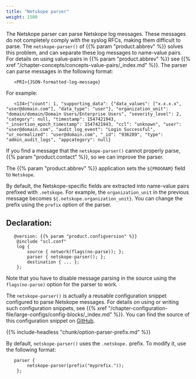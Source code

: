 ```yaml
---
title: "Netskope parser"
weight: 1500
---
```

<!-- DISCLAIMER: This file is based on the syslog-ng Open Source Edition documentation https://github.com/balabit/syslog-ng-ose-guides/commit/2f4a52ee61d1ea9ad27cb4f3168b95408fddfdf2 and is used under the terms of The syslog-ng Open Source Edition Documentation License. The file has been modified by Axoflow. -->

The Netskope parser can parse Netskope log messages. These messages do not completely comply with the syslog RFCs, making them difficult to parse. The `netskope-parser()` of {{% param "product.abbrev" %}} solves this problem, and can separate these log messages to name-value pairs. For details on using value-pairs in {{% param "product.abbrev" %}} see {{% xref "/chapter-concepts/concepts-value-pairs/_index.md" %}}. The parser can parse messages in the following format:

```shell
   <PRI>{JSON-formatted-log-message}
```

For example:

```shell
   <134>{"count": 1, "supporting_data": {"data_values": ["x.x.x.x", "user@domain.com"], "data_type": "user"}, "organization_unit": "domain/domain/Domain Users/Enterprise Users", "severity_level": 2, "category": null, "timestamp": 1547421943, "_insertion_epoch_timestamp": 1547421943, "ccl": "unknown", "user": "user@domain.com", "audit_log_event": "Login Successful", "ur_normalized": "user@domain.com", "_id": "936289", "type": "admin_audit_logs", "appcategory": null}
```

If you find a message that the `netskope-parser()` cannot properly parse, {{% param "product.contact" %}}, so we can improve the parser.

The {{% param "product.abbrev" %}} application sets the `${PROGRAM}` field to `Netskope`.

By default, the Netskope-specific fields are extracted into name-value pairs prefixed with `.netskope`. For example, the `organization_unit` in the previous message becomes `${.netskope.organization_unit}`. You can change the prefix using the `prefix` option of the parser.


## Declaration:

```shell
   @version: {{% param "product.configversion" %}}
    @include "scl.conf"
    log {
        source { network(flags(no-parse)); };
        parser { netskope-parser(); };
        destination { ... };
    };
```


Note that you have to disable message parsing in the source using the `flags(no-parse)` option for the parser to work.

The `netskope-parser()` is actually a reusable configuration snippet configured to parse Netskope messages. For details on using or writing such configuration snippets, see {{% xref "/chapter-configuration-file/large-configs/config-blocks/_index.md" %}}. You can find the source of this configuration snippet on [GitHub](https://github.com/axoflow/axosyslog/blob/master/scl/netskope/plugin.conf).


{{% include-headless "chunk/option-parser-prefix.md" %}}

By default, `netskope-parser()` uses the `.netskope.` prefix. To modify it, use the following format:

```shell
   parser {
        netskope-parser(prefix("myprefix."));
    };
```

